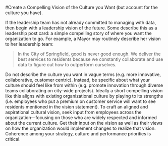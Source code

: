 #Create a Compelling Vision of the Culture you Want (but account for the culture you have).

If the leadership team has not already committed to managing with data, then begin with a leadership vision of the future. Some describe this as a leadership post card: a simple compelling story of where you want the organization to go. For example, a Mayor may routinely describe her vision to her leadership team:

>In the City of Springfield, good is never good enough. We deliver the best services to residents because we constantly collaborate and use data to figure out how to outperform ourselves. 

Do not describe the culture you want in vague terms (e.g. more innovative, collaborative, customer centric). Instead, be specific about what your culture should feel like from within (e.g. promote innovation through diverse teams collaborating on city-wide projects). Ideally a short compelling vision like this aligns with existing organizational culture by playing to its strengths (i.e. employees who put a premium on customer service will want to see residents mentioned in the vision statement). To craft an aligned and aspirational cultural vision, seek input from employees across the organization—focusing on those who are widely respected and informed about the current culture. Get their input on the vision as well as their views on how the organization would implement changes to realize that vision. Coherence among your strategy, culture and performance priorities is critical.
